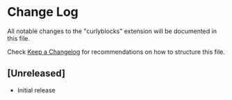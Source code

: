 # Change Log

All notable changes to the "curlyblocks" extension will be documented in this file.

Check [Keep a Changelog](http://keepachangelog.com/) for recommendations on how to structure this file.

## [Unreleased]

- Initial release